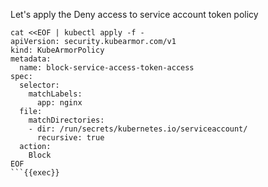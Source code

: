 Let's apply the Deny access to service account token policy

```
cat <<EOF | kubectl apply -f -
apiVersion: security.kubearmor.com/v1
kind: KubeArmorPolicy
metadata:
  name: block-service-access-token-access
spec:
  selector:
    matchLabels:
      app: nginx
  file:
    matchDirectories:
    - dir: /run/secrets/kubernetes.io/serviceaccount/
      recursive: true
  action:
    Block
EOF
```{{exec}}

